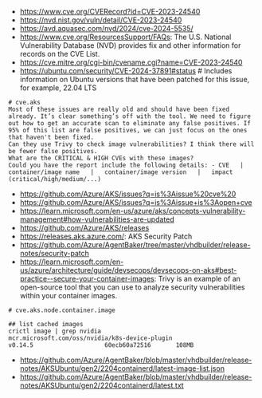 - https://www.cve.org/CVERecord?id=CVE-2023-24540
- https://nvd.nist.gov/vuln/detail/CVE-2023-24540
- https://avd.aquasec.com/nvd/2024/cve-2024-5535/
- https://www.cve.org/ResourcesSupport/FAQs: The U.S. National Vulnerability Database (NVD) provides fix and other information for records on the CVE List.
- https://cve.mitre.org/cgi-bin/cvename.cgi?name=CVE-2023-24540
- https://ubuntu.com/security/CVE-2024-37891#status # Includes information on Ubuntu versions that have been patched for this issue, for example, 22.04 LTS

```
# cve.aks
Most of these issues are really old and should have been fixed already. It’s clear something’s off with the tool. We need to figure out how to get an accurate scan to eliminate any false positives. If 95% of this list are false positives, we can just focus on the ones that haven't been fixed.
Can they use Trivy to check image vulnerabilities? I think there will be fewer false positives.
What are the CRITICAL & HIGH CVEs with these images?
Could you have the report include the following details: - CVE   |   container/image name   |   container/image version   |   impact (critical/high/medium/...)
```

- https://github.com/Azure/AKS/issues?q=is%3Aissue%20cve%20
- https://github.com/Azure/AKS/issues?q=is%3Aissue+is%3Aopen+cve
- https://learn.microsoft.com/en-us/azure/aks/concepts-vulnerability-management#how-vulnerabilities-are-updated
- https://github.com/Azure/AKS/releases
- https://releases.aks.azure.com/: AKS Security Patch
- https://github.com/Azure/AgentBaker/tree/master/vhdbuilder/release-notes/security-patch
- https://learn.microsoft.com/en-us/azure/architecture/guide/devsecops/devsecops-on-aks#best-practice--secure-your-container-images: Trivy is an example of an open-source tool that you can use to analyze security vulnerabilities within your container images.

```
# cve.aks.node.container.image

## list cached images
crictl image | grep nvidia
mcr.microsoft.com/oss/nvidia/k8s-device-plugin                                        v0.14.5                    60ecb60a72516       108MB
```
- https://github.com/Azure/AgentBaker/blob/master/vhdbuilder/release-notes/AKSUbuntu/gen2/2204containerd/latest-image-list.json
- https://github.com/Azure/AgentBaker/blob/master/vhdbuilder/release-notes/AKSUbuntu/gen2/2204containerd/latest.txt
